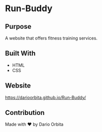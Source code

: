 # Run-Buddy

## Purpose
A website that offers fitness training services.

## Built With
* HTML
* CSS

## Website
https://darioorbita.github.io/Run-Buddy/

## Contribution
Made with ❤️ by Dario Orbita
 
